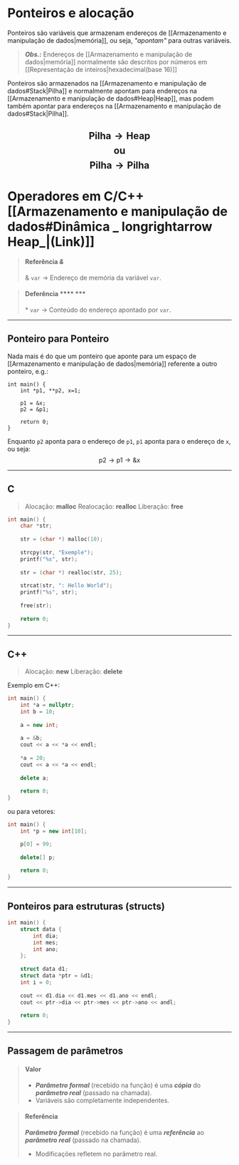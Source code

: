 # Ponteiros e alocação
Ponteiros são variáveis que armazenam endereços de [[Armazenamento e manipulação de dados|memória]], ou seja, _"apontam"_ para outras variáveis.
>***Obs.:*** Endereços de [[Armazenamento e manipulação de dados|memória]] normalmente são descritos por números em [[Representação de inteiros|hexadecimal(base 16)]]

Ponteiros são armazenados na [[Armazenamento e manipulação de dados#Stack|Pilha]] e normalmente apontam para endereços na [[Armazenamento e manipulação de dados#Heap|Heap]], mas podem também apontar para endereços na [[Armazenamento e manipulação de dados#Stack|Pilha]].

$$\text{Pilha} \longrightarrow \text{Heap}$$
$$\text{ou}$$
$$\text{Pilha} \longrightarrow \text{Pilha}$$
---
# Operadores em C/C++ [[Armazenamento e manipulação de dados#Dinâmica _ longrightarrow Heap_|(Link)]]
>#### Referência ***&***
> & `var` $\longrightarrow$ Endereço de memória da variável `var`.

>#### Deferência ***\* ***
>\* `var` $\longrightarrow$ Conteúdo do endereço apontado por `var`.

---
## Ponteiro para Ponteiro
Nada mais é do que um ponteiro que aponte para um espaço de [[Armazenamento e manipulação de dados|memória]] referente a outro ponteiro, e.g.:

```C/C++
int main() {
	int *p1, **p2, x=1;
	
	p1 = &x;
	p2 = &p1;
	
	return 0;
}
```

Enquanto `p2` aponta para o endereço de `p1`, `p1` aponta para o endereço de `x`, ou seja: $$\text{p2}\rightarrow\text{p1}\rightarrow\text{\&x}$$

---
## C
>Alocação: **malloc**
>Realocação: **realloc**
>Liberação: **free**

~~~C
int main() {
	char *str;
	
	str = (char *) malloc(10);
	
	strcpy(str, "Exemple");
	printf("%s", str);
	
	str = (char *) realloc(str, 25);
	
	strcat(str, ": Hello World");
	printf("%s", str);
	
	free(str);
	
	return 0;
}
~~~
---
## C++
>Alocação: **new**
>Liberação: **delete**

Exemplo em C++:
~~~C++
int main() {
	int *a = nullptr;
	int b = 10;
	
	a = new int;
	
	a = &b;
	cout << a << *a << endl;
	
	*a = 20;
	cout << a << *a << endl;
	
	delete a;
	
	return 0;
}
~~~
ou para vetores:
~~~C++
int main() {
	int *p = new int[10];

	p[0] = 99;
	
	delete[] p;
	
	return 0;
}
~~~
---
## Ponteiros para estruturas (structs)
```C++
int main() {
	struct data {
		int dia;
		int mes;
		int ano;
	};
	
	struct data d1;
	struct data *ptr = &d1;
	int i = 0;
	
	cout << d1.dia << d1.mes << d1.ano << endl;
	cout << ptr->dia << ptr->mes << ptr->ano << andl;
	
	return 0;
}
```
---
## Passagem de parâmetros
>#### Valor
>+ ***Parâmetro formal*** (recebido na função) é uma ***cópia*** do ***parâmetro real*** (passado na chamada).
>+ Variáveis são completamente independentes.

>#### Referência
>***Parâmetro formal*** (recebido na função) é uma ***referência*** ao ***parâmetro real*** (passado na chamada).
>+ Modificações refletem no parâmetro real.
